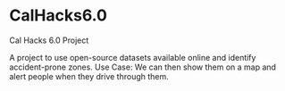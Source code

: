 # CalHacks6.0
Cal Hacks 6.0 Project

A project to use open-source datasets available online and identify accident-prone zones. 
Use Case: We can then show them on a map and alert people when they drive through them.
